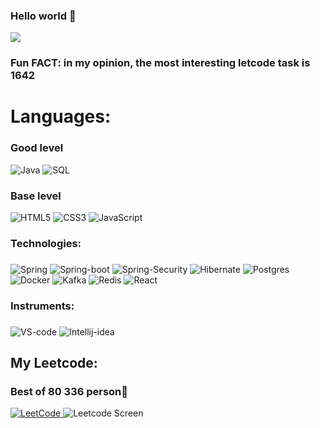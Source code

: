 ### <p>Hello world :wave:</p>
![](https://github.com/char1ks/aboutMe/blob/main/download.gif)<!-- If you want the template for my gif, email me! -->
### Fun FACT: in my opinion, the most interesting letcode task is 1642

### <h1>Languages:</h1>
###
### Good level
![Java](https://img.shields.io/badge/Java-ED8B00?style=for-the-badge&logo=openjdk&logoColor=white)
![SQL](https://img.shields.io/badge/-SQL-000?&logo=MySQL)

### Base level 
![HTML5](https://img.shields.io/badge/html5-%23E34F26.svg?style=for-the-badge&logo=html5&logoColor=white)
![CSS3](https://img.shields.io/badge/css3-%231572B6.svg?style=for-the-badge&logo=css3&logoColor=white)
![JavaScript](https://img.shields.io/badge/-JavaScript-000?&logo=JavaScript)
###
### Technologies:
###
![Spring](https://img.shields.io/badge/-Spring-000?&logo=Spring)
![Spring-boot](https://img.shields.io/badge/SpringBoot-6DB33F?style=flat-square&logo=Spring&logoColor=white)
![Spring-Security](https://img.shields.io/badge/Spring%20Security-6DB33F?style=for-the-badge&logo=springsecurity&logoColor=white)
![Hibernate](https://img.shields.io/badge/Hibernate-59666C?style=flat&logo=Hibernate&logoColor=white)
![Postgres](https://img.shields.io/badge/postgres-%23316192.svg?style=for-the-badge&logo=postgresql&logoColor=white)
<br>
![Docker](https://img.shields.io/badge/-Docker-000?&logo=Docker)
![Kafka](https://img.shields.io/badge/Apache_Kafka-231F20?style=for-the-badge&logo=apache-kafka&logoColor=white)
![Redis](https://img.shields.io/badge/-Redis-000?&logo=Redis)
![React](https://img.shields.io/badge/-React-000?&logo=React)
###
### Instruments:
###
![VS-code](https://img.shields.io/badge/Visual_Studio-5C2D91?style=for-the-badge&logo=visual%20studio&logoColor=white)
![Intellij-idea](https://img.shields.io/badge/Intellij%20Idea-000?logo=intellij-idea&style=for-the-badge)
###
### <h2>My Leetcode:</h2>
### Best of 80 336 person🥵
<a href="https://leetcode.com/u/char1ks/">
    <img src="https://img.shields.io/badge/LeetCode-000000?style=for-the-badge&logo=LeetCode&logoColor=#d16c06" alt="LeetCode">
</a>

<img src="https://github.com/char1ks/aboutMe/blob/main/Снимок%20экрана%202024-07-24%20в%2022.37.11.png" alt="Leetcode Screen">


